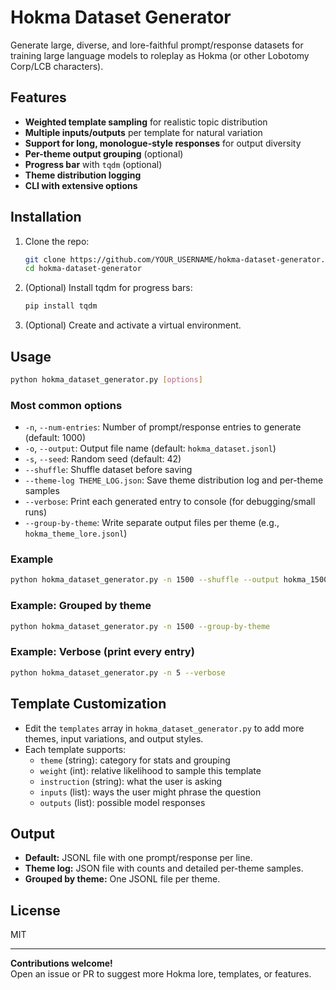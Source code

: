 # Hokma Dataset Generator

Generate large, diverse, and lore-faithful prompt/response datasets for training large language models to roleplay as Hokma (or other Lobotomy Corp/LCB characters).

## Features

- **Weighted template sampling** for realistic topic distribution
- **Multiple inputs/outputs** per template for natural variation
- **Support for long, monologue-style responses** for output diversity
- **Per-theme output grouping** (optional)
- **Progress bar** with `tqdm` (optional)
- **Theme distribution logging**
- **CLI with extensive options**

## Installation

1. Clone the repo:
   ```bash
   git clone https://github.com/YOUR_USERNAME/hokma-dataset-generator.git
   cd hokma-dataset-generator
   ```

2. (Optional) Install tqdm for progress bars:
   ```bash
   pip install tqdm
   ```

3. (Optional) Create and activate a virtual environment.

## Usage

```bash
python hokma_dataset_generator.py [options]
```

### Most common options

- `-n`, `--num-entries`: Number of prompt/response entries to generate (default: 1000)
- `-o`, `--output`: Output file name (default: `hokma_dataset.jsonl`)
- `-s`, `--seed`: Random seed (default: 42)
- `--shuffle`: Shuffle dataset before saving
- `--theme-log THEME_LOG.json`: Save theme distribution log and per-theme samples
- `--verbose`: Print each generated entry to console (for debugging/small runs)
- `--group-by-theme`: Write separate output files per theme (e.g., `hokma_theme_lore.jsonl`)

### Example

```bash
python hokma_dataset_generator.py -n 1500 --shuffle --output hokma_1500.jsonl --theme-log stats.json
```

### Example: Grouped by theme

```bash
python hokma_dataset_generator.py -n 1500 --group-by-theme
```

### Example: Verbose (print every entry)

```bash
python hokma_dataset_generator.py -n 5 --verbose
```

## Template Customization

- Edit the `templates` array in `hokma_dataset_generator.py` to add more themes, input variations, and output styles.
- Each template supports:
    - `theme` (string): category for stats and grouping
    - `weight` (int): relative likelihood to sample this template
    - `instruction` (string): what the user is asking
    - `inputs` (list): ways the user might phrase the question
    - `outputs` (list): possible model responses

## Output

- **Default:** JSONL file with one prompt/response per line.
- **Theme log:** JSON file with counts and detailed per-theme samples.
- **Grouped by theme:** One JSONL file per theme.

## License

MIT

---

**Contributions welcome!**  
Open an issue or PR to suggest more Hokma lore, templates, or features.